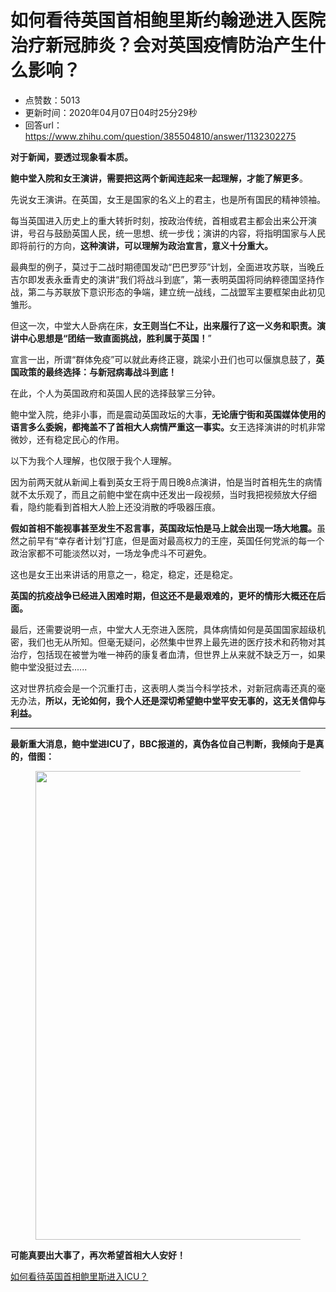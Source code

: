 # 如何看待英国首相鲍里斯约翰逊进入医院治疗新冠肺炎？会对英国疫情防治产生什么影响？
- 点赞数：5013
- 更新时间：2020年04月07日04时25分29秒
- 回答url：https://www.zhihu.com/question/385504810/answer/1132302275
<body>
 <p data-pid="C-HrFE95"><b>对于新闻，要透过现象看本质。</b></p>
 <p data-pid="eyBqO5f6"><b>鲍中堂入院和女王演讲，需要把这两个新闻连起来一起理解，才能了解更多</b>。</p>
 <p data-pid="7jvZTZzX">先说女王演讲。在英国，女王是国家的名义上的君主，也是所有国民的精神领袖。</p>
 <p data-pid="zVzNglGo">每当英国进入历史上的重大转折时刻，按政治传统，首相或君主都会出来公开演讲，号召与鼓励英国人民，统一思想、统一步伐；演讲的内容，将指明国家与人民即将前行的方向，<b>这种演讲，可以理解为政治宣言，意义十分重大。</b></p>
 <p data-pid="NKKMex45">最典型的例子，莫过于二战时期德国发动“巴巴罗莎”计划，全面进攻苏联，当晚丘吉尔即发表永垂青史的演讲“我们将战斗到底”，第一表明英国将同纳粹德国坚持作战，第二与苏联放下意识形态的争端，建立统一战线，二战盟军主要框架由此初见雏形。</p>
 <p data-pid="5yhcSjpv">但这一次，中堂大人卧病在床，<b>女王则当仁不让，出来履行了这一义务和职责。演讲中心思想是“团结一致直面挑战，胜利属于英国！</b>”</p>
 <p data-pid="yF1Qlet4">宣言一出，所谓“群体免疫”可以就此寿终正寝，跳梁小丑们也可以偃旗息鼓了，<b>英国政策的最终选择：与新冠病毒战斗到底！</b></p>
 <p data-pid="s5Dm8OAM">在此，个人为英国政府和英国人民的选择鼓掌三分钟。</p>
 <p data-pid="WLaNatUR">鲍中堂入院，绝非小事，而是震动英国政坛的大事，<b>无论唐宁街和英国媒体使用的语言多么委婉，都掩盖不了首相大人病情严重这一事实。</b>女王选择演讲的时机非常微妙，还有稳定民心的作用。</p>
 <p data-pid="clsj8JUC">以下为我个人理解，也仅限于我个人理解。</p>
 <p data-pid="yhlcmro7">因为前两天就从新闻上看到英女王将于周日晚8点演讲，怕是当时首相先生的病情就不太乐观了，而且之前鲍中堂在病中还发出一段视频，当时我把视频放大仔细看，隐约能看到首相大人脸上还没消散的呼吸器压痕。</p>
 <p data-pid="G34MJ4Gk"><b>假如首相不能视事甚至发生不忍言事，英国政坛怕是马上就会出现一场大地震。</b>虽然之前早有“幸存者计划”打底，但是面对最高权力的王座，英国任何党派的每一个政治家都不可能淡然以对，一场龙争虎斗不可避免。</p>
 <p data-pid="e6QpOad4">这也是女王出来讲话的用意之一，稳定，稳定，还是稳定。</p>
 <p data-pid="FL3K3hTL"><b>英国的抗疫战争已经进入困难时期，但这还不是最艰难的，更坏的情形大概还在后面。</b></p>
 <p data-pid="U2lp3r5e">最后，还需要说明一点，中堂大人无奈进入医院，具体病情如何是英国国家超级机密，我们也无从所知。但毫无疑问，必然集中世界上最先进的医疗技术和药物对其治疗，包括现在被誉为唯一神药的康复者血清，但世界上从来就不缺乏万一，如果鲍中堂没挺过去......</p>
 <p data-pid="4ApUC1LG">这对世界抗疫会是一个沉重打击，这表明人类当今科学技术，对新冠病毒还真的毫无办法，<b>所以，无论如何，我个人还是深切希望鲍中堂平安无事的，这无关信仰与利益。</b></p>
 <hr>
 <p data-pid="CUW-cSuV"><b>最新重大消息，鲍中堂进ICU了，BBC报道的，真伪各位自己判断，我倾向于是真的，借图：</b></p>
 <figure data-size="normal">
  <img src="https://picx.zhimg.com/50/v2-d1d9d70859b2d490fea12e2305e67b4a_720w.jpg?source=1940ef5c" data-rawwidth="750" data-rawheight="1334" data-size="normal" data-original-token="v2-60d760330c2f805a5ab1bcd9984de66d" data-default-watermark-src="https://pic1.zhimg.com/50/v2-fa461276beb12c107d1e9bbd48a32d56_720w.jpg?source=1940ef5c" class="origin_image zh-lightbox-thumb" width="750" data-original="https://pic1.zhimg.com/v2-d1d9d70859b2d490fea12e2305e67b4a_r.jpg?source=1940ef5c">
 </figure>
 <p data-pid="WFr5P8Y-"><b>可能真要出大事了，再次希望首相大人安好！</b></p><a data-draft-node="block" data-draft-type="link-card" href="https://www.zhihu.com/question/385749935/answer/1133896955" data-image="https://pic2.zhimg.com/v2-60d760330c2f805a5ab1bcd9984de66d_bh.jpg" data-image-width="750" data-image-height="1334" class="internal">如何看待英国首相鲍里斯进入ICU？</a>
 <p></p>
</body>